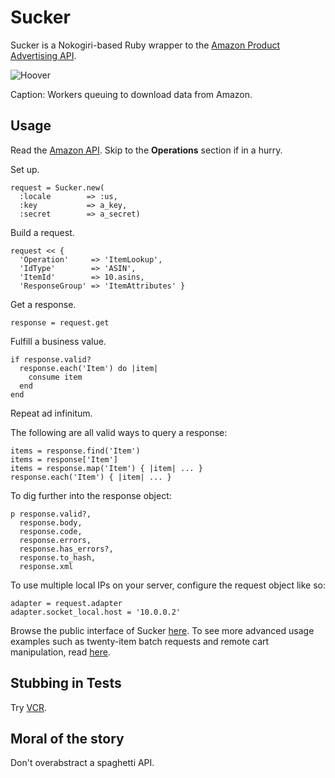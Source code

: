 Sucker
======

Sucker is a Nokogiri-based Ruby wrapper to the [Amazon Product Advertising API](https://affiliate-program.amazon.co.uk/gp/advertising/api/detail/main.html).

![Hoover](https://github.com/papercavalier/sucker/raw/master/hoover.jpg)

Caption: Workers queuing to download data from Amazon.

Usage
-----

Read the [Amazon API](http://aws.amazon.com/archives/Product%20Advertising%20API).
Skip to the __Operations__ section if in a hurry.

Set up.

    request = Sucker.new(
      :locale        => :us,
      :key           => a_key,
      :secret        => a_secret)

Build a request.

    request << {
      'Operation'     => 'ItemLookup',
      'IdType'        => 'ASIN',
      'ItemId'        => 10.asins,
      'ResponseGroup' => 'ItemAttributes' }

Get a response.

    response = request.get

Fulfill a business value.

    if response.valid?
      response.each('Item') do |item|
        consume item
      end
    end

Repeat ad infinitum.

The following are all valid ways to query a response:

    items = response.find('Item')
    items = response['Item']
    items = response.map('Item') { |item| ... }
    response.each('Item') { |item| ... }

To dig further into the response object:

    p response.valid?,
      response.body,
      response.code,
      response.errors,
      response.has_errors?,
      response.to_hash,
      response.xml

To use multiple local IPs on your server, configure the request object like so:

    adapter = request.adapter
    adapter.socket_local.host = '10.0.0.2'

Browse the public interface of Sucker
[here](http://rdoc.info/github/papercavalier/sucker/master/frames). To see more
advanced usage examples such as twenty-item batch requests and remote cart
manipulation, read [here](http://relishapp.com/papercavalier/sucker).

Stubbing in Tests
-----------------

Try [VCR](http://github.com/myronmarston/vcr).

Moral of the story
------------------

Don't overabstract a spaghetti API.
